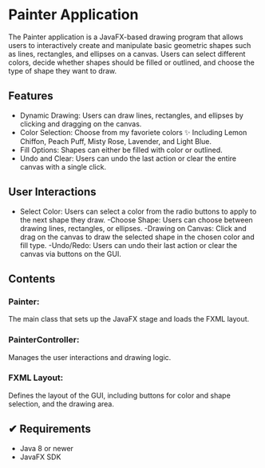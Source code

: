 # Painter Application

The Painter application is a JavaFX-based drawing program that allows users to interactively create and manipulate basic geometric shapes such as lines, rectangles, and ellipses on a canvas. Users can select different colors, decide whether shapes should be filled or outlined, and choose the type of shape they want to draw.

## Features
- Dynamic Drawing: Users can draw lines, rectangles, and ellipses by clicking and dragging on the canvas.
- Color Selection: Choose from my favoriete colors ✨ Including Lemon Chiffon, Peach Puff, Misty Rose, Lavender, and Light Blue.
- Fill Options: Shapes can either be filled with color or outlined.
- Undo and Clear: Users can undo the last action or clear the entire canvas with a single click.

## User Interactions
- Select Color: Users can select a color from the radio buttons to apply to the next shape they draw.
-Choose Shape: Users can choose between drawing lines, rectangles, or ellipses.
-Drawing on Canvas: Click and drag on the canvas to draw the selected shape in the chosen color and fill type.
-Undo/Redo: Users can undo their last action or clear the canvas via buttons on the GUI.


## Contents
### Painter: 
The main class that sets up the JavaFX stage and loads the FXML layout.
### PainterController: 
Manages the user interactions and drawing logic.
### FXML Layout: 
Defines the layout of the GUI, including buttons for color and shape selection, and the drawing area.

## ✔ Requirements
- Java 8 or newer
- JavaFX SDK
